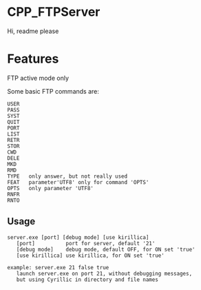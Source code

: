 # CPP_FTPServer
Hi, readme please

# Features
FTP active mode only

Some basic FTP commands are:
```
USER
PASS
SYST
QUIT
PORT
LIST
RETR
STOR
CWD
DELE
MKD
RMD
TYPE   only answer, but not really used
FEAT   parameter'UTF8' only for command 'OPTS'
OPTS   only parameter 'UTF8'
RNFR
RNTO
```

## Usage
```
server.exe [port] [debug mode] [use kirillica]
   [port]          port for server, default '21'
   [debug mode]    debug mode, default OFF, for ON set 'true'
   [use kirillica] use kirillica, for ON set 'true'

example: server.exe 21 false true
   launch server.exe on port 21, without debugging messages,
   but using Cyrillic in directory and file names
```
